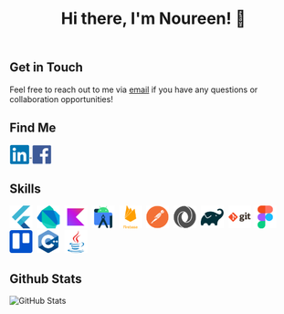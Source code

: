 <header>
    <h1>Hi there, I'm <span>Noureen</span>! 👋</h1>
</header>

<section>
    <h2>Get in Touch</h2>
    <p>Feel free to reach out to me via <a href="mailto:noureensaad086@gmail.com">email</a> if you have any questions or collaboration opportunities!</p>
</section>

<section>
    <h2>Find Me</h2>
      <a href="www.linkedin.com/in/noureen-saad-073239276" rel="nofollow">
        <img align="center" src="https://github.com/devicons/devicon/blob/master/icons/linkedin/linkedin-original.svg" alt="Noureen Saad" width="35" height="35"/>
      </a>
      <a href="https://www.facebook.com/noureen.saad.56" rel="nofollow">
        <img align="center" src="https://github.com/devicons/devicon/blob/master/icons/facebook/facebook-original.svg" alt="Noureen Saad" width="35" height="35"/>
      </a>
</section>

<div>
   <h2>Skills</h2>
  <img src="https://github.com/devicons/devicon/blob/master/icons/flutter/flutter-original.svg" title="Flutter" alt="Flutter" width="40" height="40"/>&nbsp;
  <img src="https://github.com/devicons/devicon/blob/master/icons/dart/dart-original.svg" title="Dart" alt="Dart" width="40" height="40"/>&nbsp;
  <img src="https://github.com/devicons/devicon/blob/master/icons/kotlin/kotlin-original.svg" title="Kotlin" alt="Kotlin" width="40" height="40"/>&nbsp;
  <img src="https://github.com/devicons/devicon/blob/master/icons/androidstudio/androidstudio-original.svg" title="Android Studio" alt="Android Studio" width="40" height="40"/>&nbsp;
  <img src="https://github.com/devicons/devicon/blob/master/icons/firebase/firebase-plain-wordmark.svg" title="Firebase" alt="Firebase" width="40" height="40"/>&nbsp;
  <img src="https://github.com/devicons/devicon/blob/master/icons/postman/postman-original.svg" title="Postman" alt="Postman" width="40" height="40"/>&nbsp;
  <img src="https://github.com/devicons/devicon/blob/master/icons/json/json-plain.svg" title="Json" alt="Json" width="40" height="40"/>&nbsp;
  <img src="https://github.com/devicons/devicon/blob/master/icons/gradle/gradle-original.svg" title="Gradle" alt="Gradle" width="40" height="40"/>&nbsp;
  <img src="https://github.com/devicons/devicon/blob/master/icons/git/git-original-wordmark.svg" title="Git" **alt="Git" width="40" height="40"/>
  <img src="https://github.com/devicons/devicon/blob/master/icons/figma/figma-original.svg" title="Figma" alt="Figma" width="40" height="40"/>&nbsp;
  <img src="https://github.com/devicons/devicon/blob/master/icons/trello/trello-plain.svg" title="Trello" alt="Trello" width="40" height="40"/>&nbsp;
  <img src="https://github.com/devicons/devicon/blob/master/icons/cplusplus/cplusplus-original.svg" title="C++" alt="C++" width="40" height="40"/>&nbsp;
  <img src="https://github.com/devicons/devicon/blob/master/icons/java/java-original.svg" title="Java" alt="Java" width="40" height="40"/>&nbsp;
</div>

<section>
    <h2>Github Stats</h2>
    <img src="https://github-readme-stats.vercel.app/api/top-langs/?username=NoureenSaad&theme=vue-dark&show_icons=true&hide_border=true&layout=compact" alt="GitHub Stats"/>
</section>


